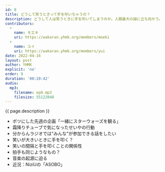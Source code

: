 ```yaml
---
id: 8
title: どうして笑うときって手を叩いちゃうの？
description: どうして人は笑うときに手を叩いてしまうのか。人類最大の謎に立ち向かう。
contributors:
  - 
    name: モエキ
    uri: https://wakaran.yhmk.org/members/moeki
  -
    name: ユイ
    uri: https://wakaran.yhmk.org/members/yui
date: 2022-04-16
layout: post
author: YHMK
explicit: 'no'
order: 9
duration: '00:28:42'
audio:
  mp3:
    filename: ep8.mp3
    filesize: 55122048
---
```


{{ page.description }}

- ボツにした先週の企画「一緒にスターウォーズを観る」
- 霜降りチューブで気になったせいやの行動
- 分からんラジオでは"みんな"が参加できる話をしたい
- 笑いが大きいときに手を叩く？
- 笑いの間隔と手を叩くことの関係性
- 拍手も同じようなもの？
- 音楽の起源に迫る
- 近況：NiziUの「ASOBO」
